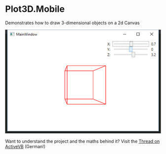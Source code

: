 # Plot3D.Mobile
Demonstrates how to draw 3-dimensional objects on a 2d Canvas

![A simple cube, rendered in WPF](https://raw.githubusercontent.com/Henkoglobin/Plot3D.Mobile/master/Screenshots/Simple%20Cube%20-%20WPF.png)

Want to understand the project and the maths behind it? Visit the [Thread on ActiveVB](http://foren.activevb.de/forum/vb-classic/thread-406975/beitrag-407142/3D-Plot-Schritt-1-3D-Projektion/#forum) (German!)
